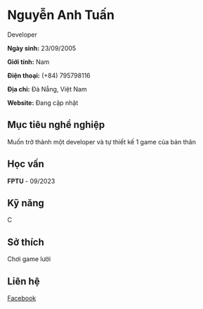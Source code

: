 <!DOCTYPE html>
<html lang="vi">
<head>
    <meta charset="UTF-8">
    <meta name="viewport" content="width=device-width, initial-scale=1.0">
    <title>CV - Nguyễn Anh Tuấn</title>
    <link rel="stylesheet" href="styles.css">
</head>
<body>
    <div class="cv-container">
        <div class="header">
            <h1>Nguyễn Anh Tuấn</h1>
            <p>Developer</p>
        </div>
        <div class="personal-info">
            <p><strong>Ngày sinh:</strong> 23/09/2005</p>
            <p><strong>Giới tính:</strong> Nam</p>
            <p><strong>Điện thoại:</strong> (+84) 795798116</p>
            <p><strong>Địa chỉ:</strong> Đà Nẵng, Việt Nam</p>
            <p><strong>Website:</strong> Đang cập nhật</p>
        </div>
        <div class="career-objective">
            <h2>Mục tiêu nghề nghiệp</h2>
            <p>Muốn trở thành một developer và tự thiết kế 1 game của bản thân</p>
        </div>
        <div class="education">
            <h2>Học vấn</h2>
            <p><strong>FPTU</strong> - 09/2023</p>
        </div>
        <div class="skills">
            <h2>Kỹ năng</h2>
            <p>C</p>
        </div>
        <div class="hobbies">
            <h2>Sở thích</h2>
            <p>Chơi game lười</p>
        </div>
        <div class="contact">
            <h2>Liên hệ</h2>
            <p><a href="https://www.facebook.com/profile.php?id=100022819306126" target="_blank">Facebook</a></p>
        </div>
    </div>
</body>
</html>
